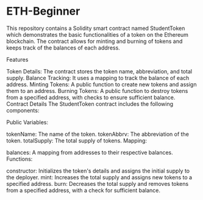 # ETH-Beginner
This repository contains a Solidity smart contract named StudentToken which demonstrates the basic functionalities of a token on the Ethereum blockchain. The contract allows for minting and burning of tokens and keeps track of the balances of each address.

Features

Token Details: The contract stores the token name, abbreviation, and total supply.
Balance Tracking: It uses a mapping to track the balance of each address.
Minting Tokens: A public function to create new tokens and assign them to an address.
Burning Tokens: A public function to destroy tokens from a specified address, with checks to ensure sufficient balance.
Contract Details
The StudentToken contract includes the following components:

Public Variables:

tokenName: The name of the token.
tokenAbbrv: The abbreviation of the token.
totalSupply: The total supply of tokens.
Mapping:

balances: A mapping from addresses to their respective balances.
Functions:

constructor: Initializes the token's details and assigns the initial supply to the deployer.
mint: Increases the total supply and assigns new tokens to a specified address.
burn: Decreases the total supply and removes tokens from a specified address, with a check for sufficient balance.
